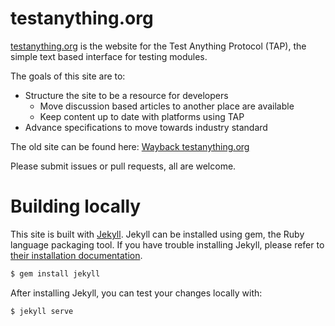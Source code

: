 # testanything.org

[testanything.org][ta] is the website for the Test Anything Protocol (TAP),
the simple text based interface for testing modules.

[ta]: http://testanything.org/

The goals of this site are to:

-    Structure the site to be a resource for developers
     -    Move discussion based articles to another place are available
     -    Keep content up to date with platforms using TAP
-    Advance specifications to move towards industry standard

The old site can be found here:
[Wayback testanything.org](http://web.archive.org/web/20120718051314/http://testanything.org/wiki/index.php/TAP_Consumers)

Please submit issues or pull requests, all are welcome.

# Building locally

This site is built with [Jekyll](https://jekyllrb.com/).
Jekyll can be installed using gem, the Ruby language packaging tool.
If you have trouble installing Jekyll, please refer to
[their installation documentation](http://jekyllrb.com/docs/installation/).

```bash
$ gem install jekyll
```

After installing Jekyll, you can test your changes locally with:

```bash
$ jekyll serve
```
